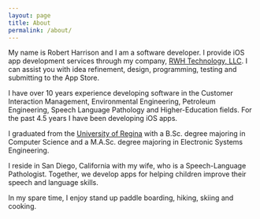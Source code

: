 ```yaml
---
layout: page
title: About
permalink: /about/
---
```


My name is Robert Harrison and I am a software developer.  I provide iOS app development services through my company, [RWH Technology, LLC][rwhtechnology].  I can assist you with idea refinement, design, programming, testing and submitting to the App Store.

I have over 10 years experience developing software in the Customer Interaction Management, Environmental Engineering, Petroleum Engineering, Speech Language Pathology and Higher-Education fields. For the past 4.5 years I have been developing iOS apps.

I graduated from the [University of Regina][UofR] with a B.Sc. degree majoring in Computer Science and a M.A.Sc. degree majoring in Electronic Systems Engineering.

I reside in San Diego, California with my wife, who is a Speech-Language Pathologist. Together, we develop apps for helping children improve their speech and language skills.

In my spare time, I enjoy stand up paddle boarding, hiking, skiing and cooking.

[rwhtechnology]: http://rwhtechnology.com
[UofR]: http://www.uregina.ca
